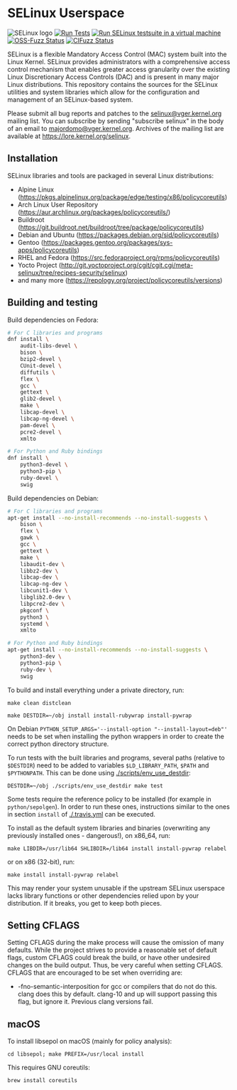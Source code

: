 SELinux Userspace
=================

![SELinux logo](https://github.com/SELinuxProject.png)
[![Run Tests](https://github.com/SELinuxProject/selinux/actions/workflows/run_tests.yml/badge.svg)](https://github.com/SELinuxProject/selinux/actions/workflows/run_tests.yml)
[![Run SELinux testsuite in a virtual machine](https://github.com/SELinuxProject/selinux/actions/workflows/vm_testsuite.yml/badge.svg)](https://github.com/SELinuxProject/selinux/actions/workflows/vm_testsuite.yml)
[![OSS-Fuzz Status](https://oss-fuzz-build-logs.storage.googleapis.com/badges/selinux.svg)](https://oss-fuzz-build-logs.storage.googleapis.com/index.html#selinux)
[![CIFuzz Status](https://github.com/SELinuxProject/selinux/actions/workflows/cifuzz.yml/badge.svg)](https://github.com/SELinuxProject/selinux/actions/workflows/cifuzz.yml)

SELinux is a flexible Mandatory Access Control (MAC) system built into the
Linux Kernel. SELinux provides administrators with a comprehensive access
control mechanism that enables greater access granularity over the existing
Linux Discretionary Access Controls (DAC) and is present in many major Linux
distributions. This repository contains the sources for the SELinux utilities
and system libraries which allow for the configuration and management of an
SELinux-based system.

Please submit all bug reports and patches to the <selinux@vger.kernel.org>
mailing list. You can subscribe by sending "subscribe selinux" in the body of
an email to <majordomo@vger.kernel.org>. Archives of the mailing list are
available at https://lore.kernel.org/selinux.

Installation
------------

SELinux libraries and tools are packaged in several Linux distributions:

* Alpine Linux (https://pkgs.alpinelinux.org/package/edge/testing/x86/policycoreutils)
* Arch Linux User Repository (https://aur.archlinux.org/packages/policycoreutils/)
* Buildroot (https://git.buildroot.net/buildroot/tree/package/policycoreutils)
* Debian and Ubuntu (https://packages.debian.org/sid/policycoreutils)
* Gentoo (https://packages.gentoo.org/packages/sys-apps/policycoreutils)
* RHEL and Fedora (https://src.fedoraproject.org/rpms/policycoreutils)
* Yocto Project (http://git.yoctoproject.org/cgit/cgit.cgi/meta-selinux/tree/recipes-security/selinux)
* and many more (https://repology.org/project/policycoreutils/versions)


Building and testing
--------------------

Build dependencies on Fedora:

```sh
# For C libraries and programs
dnf install \
    audit-libs-devel \
    bison \
    bzip2-devel \
    CUnit-devel \
    diffutils \
    flex \
    gcc \
    gettext \
    glib2-devel \
    make \
    libcap-devel \
    libcap-ng-devel \
    pam-devel \
    pcre2-devel \
    xmlto

# For Python and Ruby bindings
dnf install \
    python3-devel \
    python3-pip \
    ruby-devel \
    swig
```

Build dependencies on Debian:

```sh
# For C libraries and programs
apt-get install --no-install-recommends --no-install-suggests \
    bison \
    flex \
    gawk \
    gcc \
    gettext \
    make \
    libaudit-dev \
    libbz2-dev \
    libcap-dev \
    libcap-ng-dev \
    libcunit1-dev \
    libglib2.0-dev \
    libpcre2-dev \
    pkgconf \
    python3 \
    systemd \
    xmlto

# For Python and Ruby bindings
apt-get install --no-install-recommends --no-install-suggests \
    python3-dev \
    python3-pip \
    ruby-dev \
    swig
```

To build and install everything under a private directory, run:

    make clean distclean

    make DESTDIR=~/obj install install-rubywrap install-pywrap

On Debian `PYTHON_SETUP_ARGS='--install-option "--install-layout=deb"'` needs to be set when installing the python wrappers in order to create the correct python directory structure.

To run tests with the built libraries and programs, several paths (relative to `$DESTDIR`) need to be added to variables `$LD_LIBRARY_PATH`, `$PATH` and `$PYTHONPATH`.
This can be done using [./scripts/env_use_destdir](./scripts/env_use_destdir):

    DESTDIR=~/obj ./scripts/env_use_destdir make test

Some tests require the reference policy to be installed (for example in `python/sepolgen`).
In order to run these ones, instructions similar to the ones in section `install` of [./.travis.yml](./.travis.yml) can be executed.

To install as the default system libraries and binaries
(overwriting any previously installed ones - dangerous!),
on x86_64, run:

    make LIBDIR=/usr/lib64 SHLIBDIR=/lib64 install install-pywrap relabel

or on x86 (32-bit), run:

    make install install-pywrap relabel

This may render your system unusable if the upstream SELinux userspace
lacks library functions or other dependencies relied upon by your
distribution.  If it breaks, you get to keep both pieces.


## Setting CFLAGS

Setting CFLAGS during the make process will cause the omission of many defaults. While the project strives
to provide a reasonable set of default flags, custom CFLAGS could break the build, or have other undesired
changes on the build output. Thus, be very careful when setting CFLAGS. CFLAGS that are encouraged to be
set when overriding are:

- -fno-semantic-interposition for gcc or compilers that do not do this. clang does this by default. clang-10 and up
   will support passing this flag, but ignore it. Previous clang versions fail.


macOS
-----

To install libsepol on macOS (mainly for policy analysis):

    cd libsepol; make PREFIX=/usr/local install

This requires GNU coreutils:

    brew install coreutils
